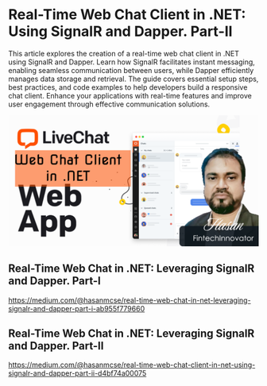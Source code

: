 ﻿# Real-Time Web Chat Client in .NET: Using SignalR and Dapper. Part-II

This article explores the creation of a real-time web chat client in .NET using SignalR and Dapper. Learn how SignalR facilitates instant messaging, enabling seamless communication between users, while Dapper efficiently manages data storage and retrieval. The guide covers essential setup steps, best practices, and code examples to help developers build a responsive chat client. Enhance your applications with real-time features and improve user engagement through effective communication solutions.


![Screenshot of the App](Real-TimeWebChatClientNET.png)


## Real-Time Web Chat in .NET: Leveraging SignalR and Dapper. Part-I

https://medium.com/@hasanmcse/real-time-web-chat-in-net-leveraging-signalr-and-dapper-part-i-ab955f779660

## Real-Time Web Chat in .NET: Leveraging SignalR and Dapper. Part-II

https://medium.com/@hasanmcse/real-time-web-chat-client-in-net-using-signalr-and-dapper-part-ii-d4bf74a00075
